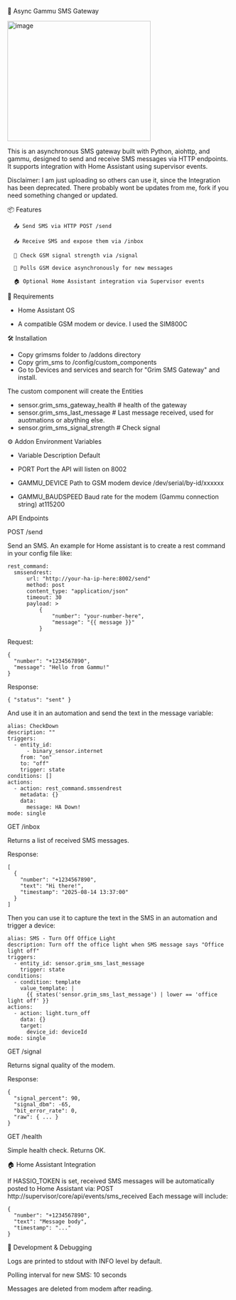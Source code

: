 📡 Async Gammu SMS Gateway

<img width="322" height="270" alt="image" src="https://github.com/user-attachments/assets/9695520e-eb64-40a2-9041-2b223e3561b3" />

This is an asynchronous SMS gateway built with Python, aiohttp, and gammu, designed to send and receive SMS messages via HTTP endpoints. It supports integration with Home Assistant using supervisor events. 

Disclaimer: 
I am just uploading so others can use it, since the Integration has been deprecated. There probably wont be updates from me, fork if you need something changed or updated.

📦 Features
```
  📤 Send SMS via HTTP POST /send
  
  📥 Receive SMS and expose them via /inbox
  
  📶 Check GSM signal strength via /signal
  
  🔄 Polls GSM device asynchronously for new messages
  
  🏠 Optional Home Assistant integration via Supervisor events
```
🧰 Requirements

- Home Assistant OS

- A compatible GSM modem or device. I used the SIM800C

🛠️ Installation

- Copy grimsms folder to /addons directory
- Copy grim_sms to /config/custom_components
- Go to Devices and services and search for "Grim SMS Gateway" and install.

The custom component will create the Entities
- sensor.grim_sms_gateway_health # health of the gateway
- sensor.grim_sms_last_message # Last message received, used for auotmations or abything else.
- sensor.grim_sms_signal_strength # Check signal

⚙️ Addon Environment Variables
- Variable	Description	Default

- PORT	Port the API will listen on	8002
- GAMMU_DEVICE	Path to GSM modem device	/dev/serial/by-id/xxxxxx
- GAMMU_BAUDSPEED	Baud rate for the modem (Gammu connection string)	at115200

API Endpoints

POST /send

Send an SMS.
An example for Home assistant is to create a rest command in your config file like:
```
rest_command:
  smssendrest:
      url: "http://your-ha-ip-here:8002/send"
      method: post
      content_type: "application/json"
      timeout: 30
      payload: >
          {
              "number": "your-number-here",
              "message": "{{ message }}"
          }
```

Request:
```
{
  "number": "+1234567890",
  "message": "Hello from Gammu!"
}
```
Response:
```
{ "status": "sent" }
```

And use it in an automation and send the text in the message variable:
```
alias: CheckDown
description: ""
triggers:
  - entity_id:
      - binary_sensor.internet
    from: "on"
    to: "off"
    trigger: state
conditions: []
actions:
  - action: rest_command.smssendrest
    metadata: {}
    data:
      message: HA Down!
mode: single

```
GET /inbox

Returns a list of received SMS messages.

Response:
```
[
  {
    "number": "+1234567890",
    "text": "Hi there!",
    "timestamp": "2025-08-14 13:37:00"
  }
]
```
Then you can use it to capture the text in the SMS in an automation and trigger a device:
```
alias: SMS - Turn Off Office Light
description: Turn off the office light when SMS message says "Office light off"
triggers:
  - entity_id: sensor.grim_sms_last_message
    trigger: state
conditions:
  - condition: template
    value_template: |
      {{ states('sensor.grim_sms_last_message') | lower == 'office light off' }}
actions:
  - action: light.turn_off
    data: {}
    target:
      device_id: deviceId
mode: single

```
GET /signal

Returns signal quality of the modem.

Response:
```
{
  "signal_percent": 90,
  "signal_dbm": -65,
  "bit_error_rate": 0,
  "raw": { ... }
}
```
GET /health

Simple health check. Returns OK.

🏠 Home Assistant Integration

If HASSIO_TOKEN is set, received SMS messages will be automatically posted to Home Assistant via:
POST http://supervisor/core/api/events/sms_received
Each message will include:
```
{
  "number": "+1234567890",
  "text": "Message body",
  "timestamp": "..."
}
```
🧪 Development & Debugging

Logs are printed to stdout with INFO level by default.

Polling interval for new SMS: 10 seconds

Messages are deleted from modem after reading.
